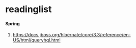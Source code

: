 # readinglist

#### Spring
1. https://docs.jboss.org/hibernate/core/3.3/reference/en-US/html/queryhql.html
